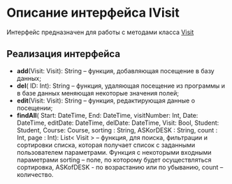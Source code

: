 # Описание интерфейса IVisit
Интерфейс предназначен для работы с методами класса [Visit](./Visit.md "Класс Visit")

## Реализация интерфейса

* **add**(Visit: Visit): String – функция, добавляющая посещение в базу данных;
* **del**( ID: Int): String –  функция, удаляющая  посещение из программы и в базе данных меняющая некоторые значения полей;
* **edit**(Visit: Visit): String – функция, редактирующая данные о посещении;
* **findAll**(  Start:	DateTime, End:	DateTime, visitNumber: Int, Date:	DateTime,  editDate:	DateTime, delDate:	DateTime,  Visit: Bool,  Student: Student,  Course: Course, sorting : String, ASKorDESK : String,  count : Int, page : Int): List< Visit >   – функция, для поиска, фильтрации и сортировки списка, которая получает список с заданными пользователем параметрами.
Функция с некоторыми входными параметрами sorting – поле, по которому будет осуществляться сортировка, ASKofDESK - по возрастанию или по убыванию, count – количество.  
